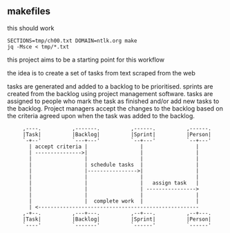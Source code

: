 makefiles
---

this should work

```
SECTIONS=tmp/ch00.txt DOMAIN=ntlk.org make
jq -Msce < tmp/*.txt
```

this project aims to be a starting point for this workflow

the idea is to create a set of tasks from text scraped from the web

tasks are generated and added to a backlog to be prioritised. sprints are
created from the backlog using project management software. tasks are assigned to
people who mark the task as finished and/or add new tasks to the backlog.
Project managers accept the changes to the backlog based on the criteria agreed
upon when the task was added to the backlog.

```
     ,----.          ,-------.          ,------.          ,------.
     |Task|          |Backlog|          |Sprint|          |Person|
     `-+--'          `---+---'          `--+---'          `--+---'
       | accept criteria |                 |                 |    
       | --------------->|                 |                 |    
       |                 |                 |                 |    
       |                 | schedule tasks  |                 |    
       |                 |---------------->|                 |    
       |                 |                 |                 |    
       |                 |                 |   assign task   |    
       |                 |                 | ---------------->    
       |                 |                 |                 |    
       |                 |  complete work  |                 |    
       | <----------------------------------------------------    
     ,-+--.          ,---+---.          ,--+---.          ,--+---.
     |Task|          |Backlog|          |Sprint|          |Person|
     `----'          `-------'          `------'          `------'

```
